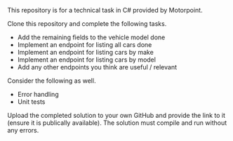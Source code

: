 This repository is for a technical task in C# provided by Motorpoint.

Clone this repository and complete the following tasks.

- Add the remaining fields to the vehicle model done
- Implement an endpoint for listing all cars done
- Implement an endpoint for listing cars by make
- Implement an endpoint for listing cars by model
- Add any other endpoints you think are useful / relevant

Consider the following as well.

- Error handling
- Unit tests

Upload the completed solution to your own GitHub and provide the link to it (ensure it is publically available).
The solution must compile and run without any errors.
